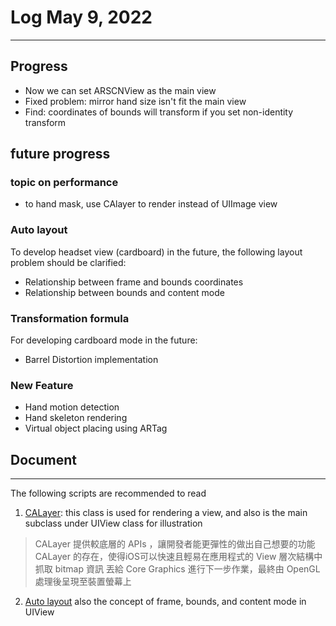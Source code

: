 # Log May 9, 2022
---

## Progress
 - Now we can set ARSCNView as the main view
 - Fixed problem: mirror hand size isn't fit the main view
 - Find: coordinates of bounds will transform if you set non-identity transform

## future progress

### topic on performance
 - to hand mask, use CAlayer to render instead of UIImage view
 
### Auto layout
To develop headset view (cardboard) in the future, the following layout problem should be clarified: 
 - Relationship between frame and bounds coordinates
 - Relationship between bounds and content mode

### Transformation formula
For developing cardboard mode in the future:
 - Barrel Distortion implementation

### New Feature
 - Hand motion detection
 - Hand skeleton rendering
 - Virtual object placing using ARTag
 
## Document
---
The following scripts are recommended to read

1. [CALayer](https://developer.apple.com/documentation/quartzcore/calayer):
    this class is used for rendering a view, and also is the main subclass under UIView class for illustration
> CALayer 提供較底層的 APIs ，讓開發者能更彈性的做出自己想要的功能
> CALayer 的存在，使得iOS可以快速且輕易在應用程式的 View 層次結構中抓取 bitmap 資訊
> 丟給 Core Graphics 進行下一步作業，最終由 OpenGL 處理後呈現至裝置螢幕上
    
2. [Auto layout](https://developer.apple.com/library/archive/documentation/UserExperience/Conceptual/AutolayoutPG/index.html)
    also the concept of frame, bounds, and content mode in UIView

